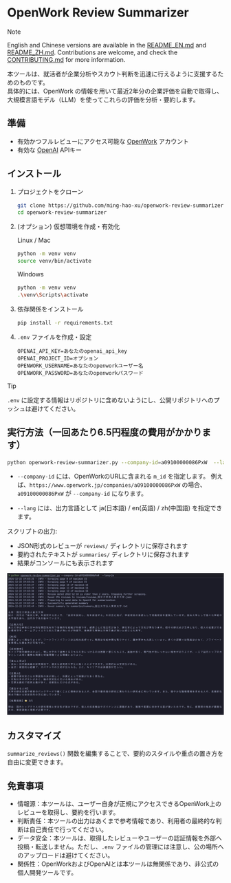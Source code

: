 # OpenWork Review Summarizer

> [!NOTE]
> English and Chinese versions are available in the [README_EN.md](README_EN.md) and [README_ZH.md](README_ZH.md).
> Contributions are welcome, and check the [CONTRIBUTING.md](CONTRIBUTING.md) for more information.

本ツールは、就活者が企業分析やスカウト判断を迅速に行えるように支援するためのものです。  
具体的には、OpenWork の情報を用いて最近2年分の企業評価を自動で取得し、大規模言語モデル（LLM）を使ってこれらの評価を分析・要約します。

## 準備
- 有効かつフルレビューにアクセス可能な [OpenWork](https://www.openwork.jp/) アカウント  
- 有効な [OpenAI](https://platform.openai.com/) APIキー

## インストール
1. プロジェクトをクローン
   ```bash
   git clone https://github.com/ming-hao-xu/openwork-review-summarizer.git
   cd openwork-review-summarizer
   ```

2.	(オプション) 仮想環境を作成・有効化

    Linux / Mac
    ```bash
    python -m venv venv
    source venv/bin/activate
    ```

    Windows
    ```bash
    python -m venv venv
    .\venv\Scripts\activate
    ```

3. 依存関係をインストール

    ```bash
    pip install -r requirements.txt
    ```

4. `.env` ファイルを作成・設定

    ```
    OPENAI_API_KEY=あなたのopenai_api_key
    OPENAI_PROJECT_ID=オプション
    OPENWORK_USERNAME=あなたのopenworkユーザー名
    OPENWORK_PASSWORD=あなたのopenworkパスワード
    ```

> [!TIP]
> `.env` に設定する情報はリポジトリに含めないようにし、公開リポジトリへのプッシュは避けてください。

## 実行方法（一回あたり6.5円程度の費用がかかります）

```bash
python openwork-review-summarizer.py --company-id=a09100000086PxW  --lang=ja
```

- `--company-id` には、OpenWorkのURLに含まれる `m_id` を指定します。
  例えば、`https://www.openwork.jp/companies/a09100000086PxW` の場合、`a09100000086PxW` が `--company-id` になります。

- `--lang` には、出力言語として ja(日本語) / en(英語) / zh(中国語) を指定できます。

スクリプトの出力:  
- JSON形式のレビューが `reviews/` ディレクトリに保存されます  
- 要約されたテキストが `summaries/` ディレクトリに保存されます  
- 結果がコンソールにも表示されます  

![スクリーンショット](screenshots/utokyo_ja.png)

## カスタマイズ

`summarize_reviews()` 関数を編集することで、要約のスタイルや重点の置き方を自由に変更できます。

## 免責事項
- 情報源：本ツールは、ユーザー自身が正規にアクセスできるOpenWork上のレビューを取得し、要約を行います。
- 判断責任：本ツールの出力はあくまで参考情報であり、利用者の最終的な判断は自己責任で行ってください。
- データ安全：本ツールは、取得したレビューやユーザーの認証情報を外部へ投稿・転送しません。ただし、`.env` ファイルの管理には注意し、公の場所へのアップロードは避けてください。
- 関係性：OpenWorkおよびOpenAIとは本ツールは無関係であり、非公式の個人開発ツールです。
